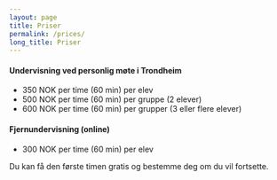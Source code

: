 ```yaml
---
layout: page
title: Priser
permalink: /prices/
long_title: Priser
---
```

#### Undervisning ved personlig møte i Trondheim

* 350 NOK per time (60 min) per elev
* 500 NOK per time (60 min) per gruppe (2 elever)
* 600 NOK per time (60 min) per grupper (3 eller flere elever)

#### Fjernundervisning (online)

* 300 NOK per time (60 min) per elev

Du kan få den første timen gratis og bestemme deg om du vil fortsette.
